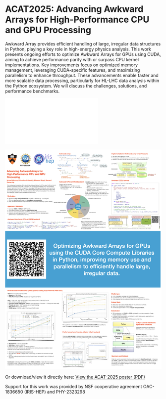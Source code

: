 # ACAT2025: Advancing Awkward Arrays for High-Performance CPU and GPU Processing

Awkward Array provides efficient handling of large, irregular data structures in Python, playing a key role in high-energy physics analysis. This work presents ongoing efforts to optimize Awkward Arrays for GPUs using CUDA, aiming to achieve performance parity with or surpass CPU kernel implementations. Key improvements focus on optimized memory management, leveraging CUDA-specific features, and maximizing parallelism to enhance throughput. These advancements enable faster and more scalable data processing, particularly for HL-LHC data analysis within the Python ecosystem. We will discuss the challenges, solutions, and performance benchmarks.

![ACAT-2025 Poster](poster/ACAT2025%20Advancing%20Awkward%20Arrays%20for%20High-Performance%20GPU%20and%20CPU%20Processing.pdf)

[![ACAT-2025 Poster](poster/ACAT2025%20poster.png)](poster/ACAT2025%20Advancing%20Awkward%20Arrays%20for%20High-Performance%20GPU%20and%20CPU%20Processing.pdf)

Or download/view it directly here:
[View the ACAT-2025 poster (PDF)](poster/ACAT2025%20Advancing%20Awkward%20Arrays%20for%20High-Performance%20GPU%20and%20CPU%20Processing.pdf)

Support for this work was provided by NSF cooperative agreement OAC-1836650 (IRIS-HEP) and PHY-2323298
